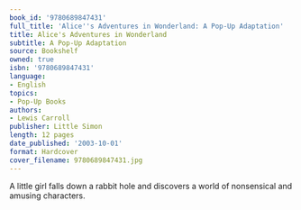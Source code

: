 ```yaml
---
book_id: '9780689847431'
full_title: 'Alice''s Adventures in Wonderland: A Pop-Up Adaptation'
title: Alice's Adventures in Wonderland
subtitle: A Pop-Up Adaptation
source: Bookshelf
owned: true
isbn: '9780689847431'
language:
- English
topics:
- Pop-Up Books
authors:
- Lewis Carroll
publisher: Little Simon
length: 12 pages
date_published: '2003-10-01'
format: Hardcover
cover_filename: 9780689847431.jpg
---
```

A little girl falls down a rabbit hole and discovers a world of nonsensical and amusing characters.
